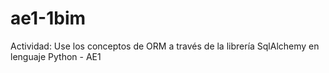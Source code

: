 # ae1-1bim
Actividad: Use los conceptos de ORM a través de la librería SqlAlchemy en lenguaje Python - AE1
